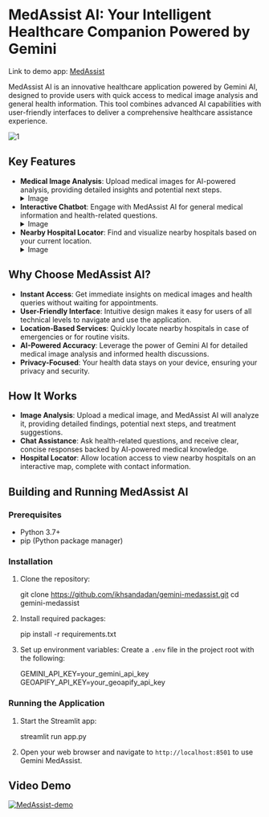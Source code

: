 # MedAssist AI: Your Intelligent Healthcare Companion Powered by Gemini


Link to demo app: [MedAssist](https://gemini-medassist.streamlit.app/)

MedAssist AI is an innovative healthcare application powered by Gemini AI, designed to provide users with quick access to medical image analysis and general health information. This tool combines advanced AI capabilities with user-friendly interfaces to deliver a comprehensive healthcare assistance experience.



![1](https://github.com/user-attachments/assets/ac7230fd-bda2-4e4e-a615-c160c93c3fd0)




## Key Features
-   **Medical Image Analysis**: Upload medical images for AI-powered analysis, providing detailed insights and potential next steps.
    <details><summary>Image</summary>
        <img src="https://github.com/user-attachments/assets/7b81dd92-413a-42d1-9a6e-f09ce1e1f4df">
    </details>
-   **Interactive Chatbot**: Engage with MedAssist AI for general medical information and health-related questions.
    <details><summary>Image</summary>
        <img src="https://github.com/user-attachments/assets/53869c69-dd27-414b-b05e-dc48be9cde1f">
    </details>
-   **Nearby Hospital Locator**: Find and visualize nearby hospitals based on your current location.
    <details><summary>Image</summary>
        <img src="https://github.com/user-attachments/assets/abea3efa-d18e-4b9f-a5d6-225231103770">
    </details>


## Why Choose MedAssist AI?
-   **Instant Access**: Get immediate insights on medical images and health queries without waiting for appointments.
-   **User-Friendly Interface**: Intuitive design makes it easy for users of all technical levels to navigate and use the application.
-   **Location-Based Services**: Quickly locate nearby hospitals in case of emergencies or for routine visits.
-   **AI-Powered Accuracy**: Leverage the power of Gemini AI for detailed medical image analysis and informed health discussions.
-   **Privacy-Focused**: Your health data stays on your device, ensuring your privacy and security.


## How It Works
-   **Image Analysis**: Upload a medical image, and MedAssist AI will analyze it, providing detailed findings, potential next steps, and treatment suggestions.
-   **Chat Assistance**: Ask health-related questions, and receive clear, concise responses backed by AI-powered medical knowledge.
-   **Hospital Locator**: Allow location access to view nearby hospitals on an interactive map, complete with contact information.


## Building and Running MedAssist AI

### Prerequisites
-   Python 3.7+
-   pip (Python package manager)

### Installation

1.  Clone the repository:
	

    git clone https://github.com/ikhsandadan/gemini-medassist.git
    cd gemini-medassist

2. Install required packages:
	

    pip install -r requirements.txt
  
3. Set up environment variables: Create a `.env` file in the project root with the following:

    GEMINI_API_KEY=your_gemini_api_key
    GEOAPIFY_API_KEY=your_geoapify_api_key
  
  ### Running the Application

1.  Start the Streamlit app:

    streamlit run app.py
    
2. Open your web browser and navigate to `http://localhost:8501` to use Gemini MedAssist.


## Video Demo
[![MedAssist-demo](https://img.youtube.com/vi/Z89RG-FRPEc/0.jpg)](https://www.youtube.com/watch?v=Z89RG-FRPEc)

